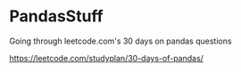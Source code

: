 # PandasStuff
Going through leetcode.com's 30 days on pandas questions

https://leetcode.com/studyplan/30-days-of-pandas/
